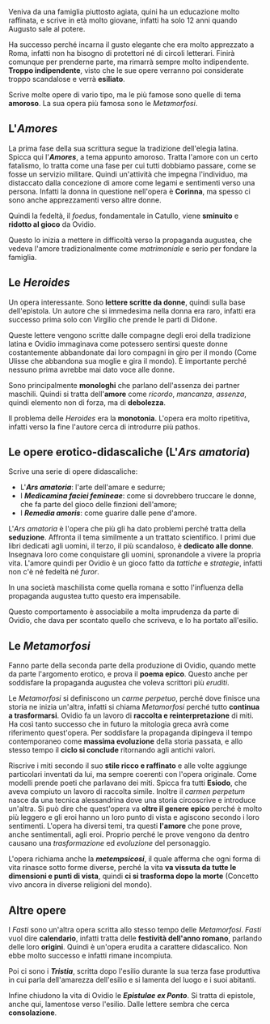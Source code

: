 Veniva da una famiglia piuttosto agiata, quini ha un educazione molto raffinata, e scrive in età molto giovane, infatti ha solo 12 anni quando Augusto sale al potere. 

Ha successo perché incarna il gusto elegante che era molto apprezzato a Roma, infatti non ha bisogno di protettori né di circoli letterari. Finirà comunque per prenderne parte, ma rimarrà sempre molto indipendente. **Troppo indipendente**, visto che le sue opere verranno poi considerate troppo scandalose e verrà **esiliato**.

Scrive molte opere di vario tipo, ma le più famose sono quelle di tema **amoroso**. La sua opera più famosa sono le *Metamorfosi*. 

## L'*Amores* 

La prima fase della sua scrittura segue la tradizione dell'elegia latina.  
Spicca qui l'***Amores***, a tema appunto amoroso. Tratta l'amore con un certo fatalismo, lo tratta come una fase per cui tutti dobbiamo passare, come se fosse un servizio militare. 
Quindi un'attività che impegna l'individuo, ma distaccato dalla concezione di amore come legami e sentimenti verso una persona. Infatti la donna in questione nell'opera è **Corinna**, ma spesso ci sono anche apprezzamenti verso altre donne.  

Quindi la fedeltà, il *foedus*, fondamentale in Catullo, viene **sminuito** e **ridotto al gioco** da Ovidio.  

Questo lo inizia a mettere in difficoltà verso la propaganda augustea, che vedeva l'amore tradizionalmente come *matrimoniale* e serio per fondare la famiglia. 

## Le *Heroides* 

Un opera interessante. Sono **lettere scritte da donne**, quindi sulla base dell'epistola. Un autore che si immedesima nella donna era raro, infatti era successo prima solo con Virgilio che prende le parti di Didone. 

Queste lettere vengono scritte dalle compagne degli eroi della tradizione latina e Ovidio immaginava come potessero sentirsi queste donne costantemente abbandonate dai loro compagni in giro per il mondo (Come Ulisse che abbandona sua moglie e gira il mondo). È importante perché nessuno prima avrebbe mai dato voce alle donne. 

Sono principalmente **monologhi** che parlano dell'assenza dei partner maschili. Quindi si tratta dell'**amore** come *ricordo*, *mancanza*, *assenza*, quindi elemento non di forza, ma di **debolezza**. 

Il problema delle *Heroides* era la **monotonia**. L'opera era molto ripetitiva, infatti verso la fine l'autore cerca di introdurre più pathos. 

## Le opere erotico-didascaliche (L'*Ars amatoria*) 

Scrive una serie di opere didascaliche: 

- L'***Ars amatoria***: l'arte dell'amare e sedurre; 
- I ***Medicamina faciei femineae***: come si dovrebbero truccare le donne, che fa parte del gioco delle finzioni dell'amore; 
- I ***Remedia amoris***: come guarire dalle pene d'amore. 

L'*Ars amatoria* è l'opera che più gli ha dato problemi perché tratta della **seduzione**. Affronta il tema similmente a un trattato scientifico. I primi due libri dedicati agli uomini, il terzo, il più scandaloso, è **dedicato alle donne**. Insegnava loro come conquistare gli uomini, spronandole a vivere la propria vita. L'amore quindi per Ovidio è un gioco fatto da *tattiche* e *strategie*, infatti non c'è né fedeltà né *furor*. 

In una società maschilista come quella romana e sotto l'influenza della propaganda augustea tutto questo era impensabile. 

Questo comportamento è associabile a molta imprudenza da parte di Ovidio, che dava per scontato quello che scriveva, e lo ha portato all'esilio. 

## Le *Metamorfosi*

Fanno parte della seconda parte della produzione di Ovidio, quando mette da parte l'argomento erotico, e prova il **poema epico**. Questo anche per soddisfare la propaganda augustea che voleva scrittori più *eruditi*.  

Le *Metamorfosi* si definiscono un *carme perpetuo*, perché dove finisce una storia ne inizia un'altra, infatti si chiama *Metamorfosi* perché tutto **continua a trasformarsi**.
Ovidio fa un lavoro di **raccolta e reinterpretazione** di miti. Ha così tanto successo che in futuro la mitologia greca avrà come riferimento quest'opera.
Per soddisfare la propaganda dipingeva il tempo contemporaneo come **massima evoluzione** della storia passata, e allo stesso tempo il **ciclo si conclude** ritornando agli antichi valori.

Riscrive i miti secondo il suo **stile ricco e raffinato** e alle volte aggiunge particolari inventati da lui, ma sempre coerenti con l'opera originale. Come modelli prende poeti che parlavano dei miti. Spicca fra tutti **Esiodo**, che aveva compiuto un lavoro di raccolta simile. Inoltre il *carmen perpetum* nasce da una tecnica alessandrina dove una storia circoscrive e introduce un'altra. Si può dire che quest'opera va **oltre il genere epico** perché è molto più leggero e gli eroi hanno un loro punto di vista e agiscono secondo i loro sentimenti. 
L'opera ha diversi temi, tra questi **l'amore** che pone prove, anche sentimentali, agli eroi. Proprio perché le prove vengono da dentro causano una *trasformazione* ed *evoluzione* del personaggio.

L'opera richiama anche la ***metempsicosi***, il quale afferma che ogni forma di vita rinasce sotto forme diverse, perché la vita **va vissuta da tutte le dimensioni e punti di vista**, quindi **ci si trasforma dopo la morte** (Concetto vivo ancora in diverse religioni del mondo). 

## Altre opere
I *Fasti* sono un'altra opera scritta allo stesso tempo delle *Metamorfosi*. *Fasti* vuol dire **calendario**, infatti tratta delle **festività dell'anno romano**, parlando delle loro **origini**.
Quindi è un'opera erudita a carattere didascalico. Non ebbe molto successo e infatti rimane incompiuta.

Poi ci sono i ***Tristia***, scritta dopo l'esilio durante la sua terza fase produttiva in cui parla dell'amarezza dell'esilio e si lamenta del luogo e i suoi abitanti.

Infine chiudono la vita di Ovidio le ***Epistulae ex Ponto***. Si tratta di epistole, anche qui, lamentose verso l'esilio. Dalle lettere sembra che cerca **consolazione**.
